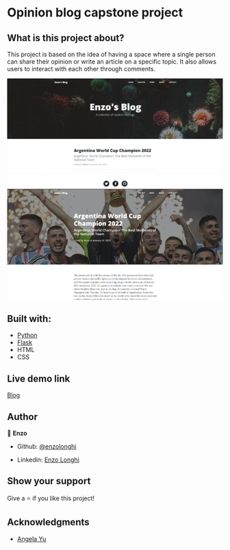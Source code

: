 
# Opinion blog capstone project

## What is this project about? 

This project is based on the idea of having a space where a single person can share their opinion or write an article on a specific topic. It also allows users to interact with each other through comments.

![screenshot](static/img/home-img.png)
![screenshot](static/img/post-img.png)

## Built with: 

- [Python](https://www.python.org/)
- [Flask](https://flask.palletsprojects.com/en/2.2.x/)
- HTML
- CSS

## Live demo link

[Blog](https://enzo-blog-proyect.onrender.com)


## Author 

👤 **Enzo**
​

- Github: [@enzolonghi](https://github.com/enzolonghi)

- Linkedin: [Enzo Longhi](https://www.linkedin.com/in/enzolonghi/)


## Show your support

Give a ⭐️ if you like this project!
​

## Acknowledgments

- [Angela Yu](https://gist.github.com/angelabauer)
